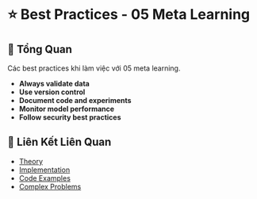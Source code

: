 # ⭐ Best Practices - 05 Meta Learning

## 🎯 Tổng Quan

Các best practices khi làm việc với 05 meta learning.

- **Always validate data**
- **Use version control**
- **Document code and experiments**
- **Monitor model performance**
- **Follow security best practices**

## 🔗 Liên Kết Liên Quan

- [Theory](./THEORY_05_meta_learning.md)
- [Implementation](./IMPLEMENTATION_05_meta_learning.md)
- [Code Examples](./CODE_EXAMPLES_05_meta_learning.md)
- [Complex Problems](./COMPLEX_PROBLEMS.md)
